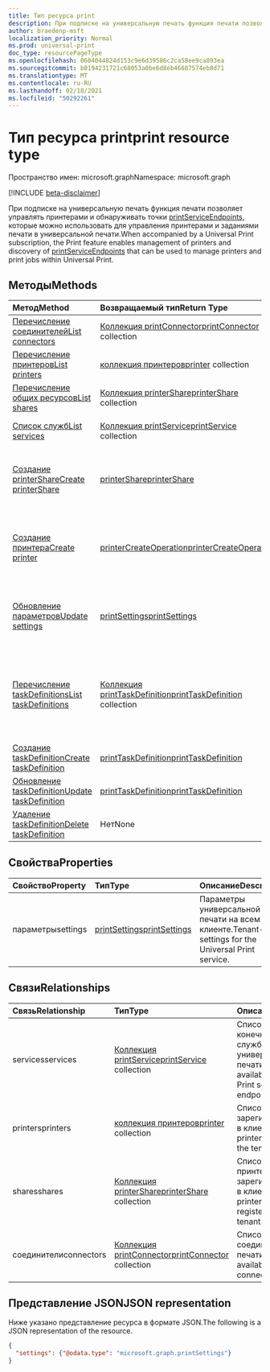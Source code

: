 ```yaml
---
title: Тип ресурса print
description: При подписке на универсальную печать функция печати позволяет управлять принтерами и обнаруживать точки printServiceEndpoints, которые можно использовать для управления принтерами и заданиями печати в универсальной печати.
author: braedenp-msft
localization_priority: Normal
ms.prod: universal-print
doc_type: resourcePageType
ms.openlocfilehash: 0604044824d153c9e6d39586c2ca58ee9ca893ea
ms.sourcegitcommit: b0194231721c68053a0be6d8eb46687574eb8d71
ms.translationtype: MT
ms.contentlocale: ru-RU
ms.lasthandoff: 02/18/2021
ms.locfileid: "50292261"
---
```

# <a name="print-resource-type"></a><span data-ttu-id="c674a-103">Тип ресурса print</span><span class="sxs-lookup"><span data-stu-id="c674a-103">print resource type</span></span>

<span data-ttu-id="c674a-104">Пространство имен: microsoft.graph</span><span class="sxs-lookup"><span data-stu-id="c674a-104">Namespace: microsoft.graph</span></span>

[!INCLUDE [beta-disclaimer](../../includes/beta-disclaimer.md)]

<span data-ttu-id="c674a-105">При подписке на универсальную печать функция печати позволяет управлять принтерами и обнаруживать точки [printServiceEndpoints,](printserviceendpoint.md) которые можно использовать для управления принтерами и заданиями печати в универсальной печати.</span><span class="sxs-lookup"><span data-stu-id="c674a-105">When accompanied by a Universal Print subscription, the Print feature enables management of printers and discovery of [printServiceEndpoints](printserviceendpoint.md) that can be used to manage printers and print jobs within Universal Print.</span></span>

## <a name="methods"></a><span data-ttu-id="c674a-106">Методы</span><span class="sxs-lookup"><span data-stu-id="c674a-106">Methods</span></span>
| <span data-ttu-id="c674a-107">Метод</span><span class="sxs-lookup"><span data-stu-id="c674a-107">Method</span></span>       | <span data-ttu-id="c674a-108">Возвращаемый тип</span><span class="sxs-lookup"><span data-stu-id="c674a-108">Return Type</span></span> | <span data-ttu-id="c674a-109">Описание</span><span class="sxs-lookup"><span data-stu-id="c674a-109">Description</span></span> |
|:-------------|:------------|:------------|
| [<span data-ttu-id="c674a-110">Перечисление соединителей</span><span class="sxs-lookup"><span data-stu-id="c674a-110">List connectors</span></span>](../api/print-list-connectors.md) | <span data-ttu-id="c674a-111">[Коллекция printConnector](printconnector.md)</span><span class="sxs-lookup"><span data-stu-id="c674a-111">[printConnector](printconnector.md) collection</span></span> | <span data-ttu-id="c674a-112">Получите список соединители печати.</span><span class="sxs-lookup"><span data-stu-id="c674a-112">Get a list of print connectors.</span></span> |
| [<span data-ttu-id="c674a-113">Перечисление принтеров</span><span class="sxs-lookup"><span data-stu-id="c674a-113">List printers</span></span>](../api/print-list-printers.md) | <span data-ttu-id="c674a-114">[коллекция принтеров](printer.md)</span><span class="sxs-lookup"><span data-stu-id="c674a-114">[printer](printer.md) collection</span></span> | <span data-ttu-id="c674a-115">Получите список принтеров.</span><span class="sxs-lookup"><span data-stu-id="c674a-115">Get a list of printers.</span></span> |
| [<span data-ttu-id="c674a-116">Перечисление общих ресурсов</span><span class="sxs-lookup"><span data-stu-id="c674a-116">List shares</span></span>](../api/print-list-shares.md) | <span data-ttu-id="c674a-117">[Коллекция printerShare](printershare.md)</span><span class="sxs-lookup"><span data-stu-id="c674a-117">[printerShare](printershare.md) collection</span></span> | <span data-ttu-id="c674a-118">Получите список обетов принтеров.</span><span class="sxs-lookup"><span data-stu-id="c674a-118">Get a list of printer shares.</span></span> |
| [<span data-ttu-id="c674a-119">Список служб</span><span class="sxs-lookup"><span data-stu-id="c674a-119">List services</span></span>](../api/print-list-services.md) | <span data-ttu-id="c674a-120">[Коллекция printService](printservice.md)</span><span class="sxs-lookup"><span data-stu-id="c674a-120">[printService](printservice.md) collection</span></span> | <span data-ttu-id="c674a-121">Получите список служб.</span><span class="sxs-lookup"><span data-stu-id="c674a-121">Get a list of services.</span></span> |
| [<span data-ttu-id="c674a-122">Создание printerShare</span><span class="sxs-lookup"><span data-stu-id="c674a-122">Create printerShare</span></span>](../api/print-post-shares.md) | [<span data-ttu-id="c674a-123">printerShare</span><span class="sxs-lookup"><span data-stu-id="c674a-123">printerShare</span></span>](printershare.md) | <span data-ttu-id="c674a-124">Создание новой обоймы принтера путем публикации в **коллекции.**</span><span class="sxs-lookup"><span data-stu-id="c674a-124">Create a new printer share by posting to the **shares** collection.</span></span> |
| [<span data-ttu-id="c674a-125">Создание принтера</span><span class="sxs-lookup"><span data-stu-id="c674a-125">Create printer</span></span>](../api/printer-create.md) | [<span data-ttu-id="c674a-126">printerCreateOperation</span><span class="sxs-lookup"><span data-stu-id="c674a-126">printerCreateOperation</span></span>](printerCreateOperation.md) | <span data-ttu-id="c674a-127">Создайте (зарегистрируйте) новый принтер с помощью универсальной печати.</span><span class="sxs-lookup"><span data-stu-id="c674a-127">Create (register) a new printer with Universal Print.</span></span> |
| [<span data-ttu-id="c674a-128">Обновление параметров</span><span class="sxs-lookup"><span data-stu-id="c674a-128">Update settings</span></span>](../api/print-update-settings.md) |  [<span data-ttu-id="c674a-129">printSettings</span><span class="sxs-lookup"><span data-stu-id="c674a-129">printSettings</span></span>](printsettings.md) | <span data-ttu-id="c674a-130">Обновляет параметры службы универсальной печати на всем клиенте.</span><span class="sxs-lookup"><span data-stu-id="c674a-130">Updates tenant-wide settings for the Universal Print service.</span></span> |
| [<span data-ttu-id="c674a-131">Перечисление taskDefinitions</span><span class="sxs-lookup"><span data-stu-id="c674a-131">List taskDefinitions</span></span>](../api/print-list-taskdefinitions.md) | <span data-ttu-id="c674a-132">[Коллекция printTaskDefinition](printtaskdefinition.md)</span><span class="sxs-lookup"><span data-stu-id="c674a-132">[printTaskDefinition](printtaskdefinition.md) collection</span></span> | <span data-ttu-id="c674a-133">Получите список printTaskDefinitions на всем клиенте, созданный в универсальной печати.</span><span class="sxs-lookup"><span data-stu-id="c674a-133">Get a tenant-wide list of printTaskDefinitions created within Universal Print.</span></span> |
| [<span data-ttu-id="c674a-134">Создание taskDefinition</span><span class="sxs-lookup"><span data-stu-id="c674a-134">Create taskDefinition</span></span>](../api/print-post-taskdefinitions.md) | [<span data-ttu-id="c674a-135">printTaskDefinition</span><span class="sxs-lookup"><span data-stu-id="c674a-135">printTaskDefinition</span></span>](printtaskdefinition.md) | <span data-ttu-id="c674a-136">Создайте новый printTaskDefinition.</span><span class="sxs-lookup"><span data-stu-id="c674a-136">Create a new printTaskDefinition.</span></span> |
| [<span data-ttu-id="c674a-137">Обновление taskDefinition</span><span class="sxs-lookup"><span data-stu-id="c674a-137">Update taskDefinition</span></span>](../api/print-update-taskdefinition.md) | [<span data-ttu-id="c674a-138">printTaskDefinition</span><span class="sxs-lookup"><span data-stu-id="c674a-138">printTaskDefinition</span></span>](printtaskdefinition.md) | <span data-ttu-id="c674a-139">Обновление printTaskDefinition.</span><span class="sxs-lookup"><span data-stu-id="c674a-139">Update a printTaskDefinition.</span></span> |
| [<span data-ttu-id="c674a-140">Удаление taskDefinition</span><span class="sxs-lookup"><span data-stu-id="c674a-140">Delete taskDefinition</span></span>](../api/print-delete-taskdefinition.md) | <span data-ttu-id="c674a-141">Нет</span><span class="sxs-lookup"><span data-stu-id="c674a-141">None</span></span> | <span data-ttu-id="c674a-142">Удаление printTaskDefinition.</span><span class="sxs-lookup"><span data-stu-id="c674a-142">Delete a printTaskDefinition.</span></span> |

## <a name="properties"></a><span data-ttu-id="c674a-143">Свойства</span><span class="sxs-lookup"><span data-stu-id="c674a-143">Properties</span></span>
| <span data-ttu-id="c674a-144">Свойство</span><span class="sxs-lookup"><span data-stu-id="c674a-144">Property</span></span>     | <span data-ttu-id="c674a-145">Тип</span><span class="sxs-lookup"><span data-stu-id="c674a-145">Type</span></span>        | <span data-ttu-id="c674a-146">Описание</span><span class="sxs-lookup"><span data-stu-id="c674a-146">Description</span></span> |
|:-------------|:------------|:------------|
|<span data-ttu-id="c674a-147">параметры</span><span class="sxs-lookup"><span data-stu-id="c674a-147">settings</span></span>|[<span data-ttu-id="c674a-148">printSettings</span><span class="sxs-lookup"><span data-stu-id="c674a-148">printSettings</span></span>](printsettings.md)|<span data-ttu-id="c674a-149">Параметры универсальной печати на всем клиенте.</span><span class="sxs-lookup"><span data-stu-id="c674a-149">Tenant-wide settings for the Universal Print service.</span></span>|

## <a name="relationships"></a><span data-ttu-id="c674a-150">Связи</span><span class="sxs-lookup"><span data-stu-id="c674a-150">Relationships</span></span>
| <span data-ttu-id="c674a-151">Связь</span><span class="sxs-lookup"><span data-stu-id="c674a-151">Relationship</span></span> | <span data-ttu-id="c674a-152">Тип</span><span class="sxs-lookup"><span data-stu-id="c674a-152">Type</span></span>        | <span data-ttu-id="c674a-153">Описание</span><span class="sxs-lookup"><span data-stu-id="c674a-153">Description</span></span> |
|:-------------|:------------|:------------|
|<span data-ttu-id="c674a-154">services</span><span class="sxs-lookup"><span data-stu-id="c674a-154">services</span></span>|<span data-ttu-id="c674a-155">[Коллекция printService](printservice.md)</span><span class="sxs-lookup"><span data-stu-id="c674a-155">[printService](printservice.md) collection</span></span>|<span data-ttu-id="c674a-156">Список доступных конечных точек службы универсальной печати.</span><span class="sxs-lookup"><span data-stu-id="c674a-156">The list of available Universal Print service endpoints.</span></span>|
|<span data-ttu-id="c674a-157">printers</span><span class="sxs-lookup"><span data-stu-id="c674a-157">printers</span></span>|<span data-ttu-id="c674a-158">[коллекция принтеров](printer.md)</span><span class="sxs-lookup"><span data-stu-id="c674a-158">[printer](printer.md) collection</span></span>|<span data-ttu-id="c674a-159">Список принтеров, зарегистрированных в клиенте.</span><span class="sxs-lookup"><span data-stu-id="c674a-159">The list of printers registered in the tenant.</span></span>|
|<span data-ttu-id="c674a-160">shares</span><span class="sxs-lookup"><span data-stu-id="c674a-160">shares</span></span>|<span data-ttu-id="c674a-161">[Коллекция printerShare](printershare.md)</span><span class="sxs-lookup"><span data-stu-id="c674a-161">[printerShare](printershare.md) collection</span></span>|<span data-ttu-id="c674a-162">Список акций принтера, зарегистрированных в клиенте.</span><span class="sxs-lookup"><span data-stu-id="c674a-162">The list of printer shares registered in the tenant.</span></span>|
|<span data-ttu-id="c674a-163">соединители</span><span class="sxs-lookup"><span data-stu-id="c674a-163">connectors</span></span>|<span data-ttu-id="c674a-164">[Коллекция printConnector](printconnector.md)</span><span class="sxs-lookup"><span data-stu-id="c674a-164">[printConnector](printconnector.md) collection</span></span>|<span data-ttu-id="c674a-165">Список доступных соединители печати.</span><span class="sxs-lookup"><span data-stu-id="c674a-165">The list of available print connectors.</span></span>|

## <a name="json-representation"></a><span data-ttu-id="c674a-166">Представление JSON</span><span class="sxs-lookup"><span data-stu-id="c674a-166">JSON representation</span></span>

<span data-ttu-id="c674a-167">Ниже указано представление ресурса в формате JSON.</span><span class="sxs-lookup"><span data-stu-id="c674a-167">The following is a JSON representation of the resource.</span></span>

<!-- {
  "blockType": "resource",
  "optionalProperties": [

  ],
  "@odata.type": "microsoft.graph.print",
  "keyProperty": "settings"
}-->

```json
{
  "settings": {"@odata.type": "microsoft.graph.printSettings"}
}
```

<!-- uuid: 8fcb5dbc-d5aa-4681-8e31-b001d5168d79
2015-10-25 14:57:30 UTC -->
<!-- {
  "type": "#page.annotation",
  "description": "print resource",
  "keywords": "",
  "section": "documentation",
  "tocPath": "",
  "suppressions": [ 
  ]
}-->


